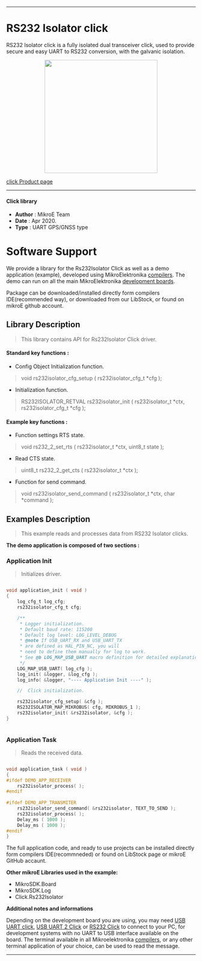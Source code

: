 
---
# RS232 Isolator click

RS232 Isolator click is a fully isolated dual transceiver click, used to provide secure and easy UART to RS232 conversion, with the galvanic isolation.

<p align="center">
  <img src="https://download.mikroe.com/images/click_for_ide/rs232isolator_click.png" height=300px>
</p>

[click Product page](https://www.mikroe.com/rs232-isolator-click)

---


#### Click library 

- **Author**        : MikroE Team
- **Date**          : Apr 2020.
- **Type**          : UART GPS/GNSS type


# Software Support

We provide a library for the Rs232Isolator Click 
as well as a demo application (example), developed using MikroElektronika 
[compilers](https://shop.mikroe.com/compilers). 
The demo can run on all the main MikroElektronika [development boards](https://shop.mikroe.com/development-boards).

Package can be downloaded/installed directly form compilers IDE(recommended way), or downloaded from our LibStock, or found on mikroE github account. 

## Library Description

> This library contains API for Rs232Isolator Click driver.

#### Standard key functions :

- Config Object Initialization function.
> void rs232isolator_cfg_setup ( rs232isolator_cfg_t *cfg ); 
 
- Initialization function.
> RS232ISOLATOR_RETVAL rs232isolator_init ( rs232isolator_t *ctx, rs232isolator_cfg_t *cfg );

#### Example key functions :

- Function settings RTS state.
> void rs232_2_set_rts ( rs232isolator_t *ctx, uint8_t state );
 
- Read CTS state.
> uint8_t rs232_2_get_cts ( rs232isolator_t *ctx );

- Function for send command.
> void rs232isolator_send_command ( rs232isolator_t *ctx, char *command );

## Examples Description

> This example reads and processes data from RS232 Isolator clicks.

**The demo application is composed of two sections :**

### Application Init 

> Initializes driver.

```c

void application_init ( void )
{
    log_cfg_t log_cfg;
    rs232isolator_cfg_t cfg;

    /** 
     * Logger initialization.
     * Default baud rate: 115200
     * Default log level: LOG_LEVEL_DEBUG
     * @note If USB_UART_RX and USB_UART_TX 
     * are defined as HAL_PIN_NC, you will 
     * need to define them manually for log to work. 
     * See @b LOG_MAP_USB_UART macro definition for detailed explanation.
     */
    LOG_MAP_USB_UART( log_cfg );
    log_init( &logger, &log_cfg );
    log_info( &logger, "---- Application Init ----" );

    //  Click initialization.

    rs232isolator_cfg_setup( &cfg );
    RS232ISOLATOR_MAP_MIKROBUS( cfg, MIKROBUS_1 );
    rs232isolator_init( &rs232isolator, &cfg );
}
  
```

### Application Task

> Reads the received data.

```c

void application_task ( void )
{
#ifdef DEMO_APP_RECEIVER
    rs232isolator_process( );
#endif
    
#ifdef DEMO_APP_TRANSMITER
    rs232isolator_send_command( &rs232isolator, TEXT_TO_SEND );
    rs232isolator_process( );
    Delay_ms ( 1000 );
    Delay_ms ( 1000 );
#endif    
} 

```

The full application code, and ready to use projects can be  installed directly form compilers IDE(recommneded) or found on LibStock page or mikroE GitHub accaunt.

**Other mikroE Libraries used in the example:** 

- MikroSDK.Board
- MikroSDK.Log
- Click.Rs232Isolator

**Additional notes and informations**

Depending on the development board you are using, you may need 
[USB UART click](https://shop.mikroe.com/usb-uart-click), 
[USB UART 2 Click](https://shop.mikroe.com/usb-uart-2-click) or 
[RS232 Click](https://shop.mikroe.com/rs232-click) to connect to your PC, for 
development systems with no UART to USB interface available on the board. The 
terminal available in all Mikroelektronika 
[compilers](https://shop.mikroe.com/compilers), or any other terminal application 
of your choice, can be used to read the message.



---
